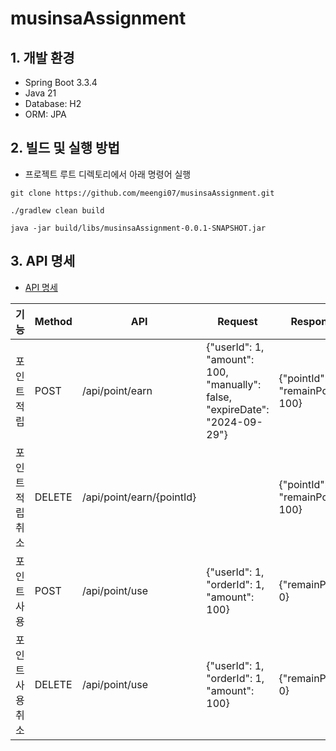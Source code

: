 # musinsaAssignment

## 1. 개발 환경
- Spring Boot 3.3.4
- Java 21
- Database: H2
- ORM: JPA

## 2. 빌드 및 실행 방법
- 프로젝트 루트 디렉토리에서 아래 명령어 실행
```
git clone https://github.com/meengi07/musinsaAssignment.git

./gradlew clean build

java -jar build/libs/musinsaAssignment-0.0.1-SNAPSHOT.jar
```

## 3. API 명세
- [API 명세](http://localhost:8080/api-docs)

| 기능        | Method | API                       | Request                                                                     | Response                             |
|-----------|--------|---------------------------|-----------------------------------------------------------------------------|--------------------------------------|
| 포인트 적립    | POST   | /api/point/earn           | {"userId": 1, "amount": 100, "manually": false, "expireDate": "2024-09-29"} | {"pointId": 1, "remainPoint": 100}   |
| 포인트 적립 취소 | DELETE | /api/point/earn/{pointId} |                                                                             | {"pointId": 1, "remainPoint": 100}   |
| 포인트 사용    | POST   | /api/point/use            | {"userId": 1, "orderId": 1, "amount": 100}                                  | {"remainPoint": 0}                   |
| 포인트 사용 취소 | DELETE | /api/point/use  | {"userId": 1, "orderId": 1, "amount": 100}                                  | {"remainPoint": 0}                   |


